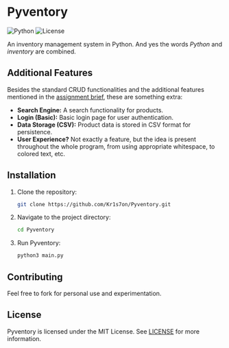 # Pyventory
![Python](https://img.shields.io/badge/python-v3.1-blue.svg)
![License](https://img.shields.io/badge/license-MIT-white.svg)

An inventory management system in Python. And yes the words *Python* and *inventory* are combined.

## Additional Features

Besides the standard CRUD functionalities and the additional features mentioned in the [assignment brief](AssignmentBrief.pdf), these are something extra:

- **Search Engine:** A search functionality for products.
- **Login (Basic):** Basic login page for user authentication.
- **Data Storage (CSV):** Product data is stored in CSV format for persistence.
- **User Experience?** Not exactly a feature, but the idea is present throughout the whole program, from using appropriate whitespace, to colored text, etc.

## Installation

1. Clone the repository:

    ```bash
    git clone https://github.com/Kr1s7on/Pyventory.git
    ```

2. Navigate to the project directory:

    ```bash
    cd Pyventory
    ```

3. Run Pyventory:

    ```bash
    python3 main.py
    ```

## Contributing

Feel free to fork for personal use and experimentation.

## License

Pyventory is licensed under the MIT License. See [LICENSE](LICENSE) for more information.